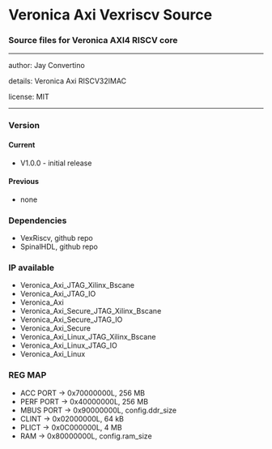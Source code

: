 # Veronica Axi Vexriscv Source
### Source files for Veronica AXI4 RISCV core
---

   author: Jay Convertino  
   
   details: Veronica Axi RISCV32IMAC
   
   license: MIT  
   
---

### Version
#### Current
  - V1.0.0 - initial release

#### Previous
  - none

### Dependencies
  - VexRiscv, github repo
  - SpinalHDL, github repo

### IP available
  - Veronica_Axi_JTAG_Xilinx_Bscane
  - Veronica_Axi_JTAG_IO
  - Veronica_Axi
  - Veronica_Axi_Secure_JTAG_Xilinx_Bscane
  - Veronica_Axi_Secure_JTAG_IO
  - Veronica_Axi_Secure
  - Veronica_Axi_Linux_JTAG_Xilinx_Bscane
  - Veronica_Axi_Linux_JTAG_IO
  - Veronica_Axi_Linux

### REG MAP
  - ACC PORT  -> 0x70000000L, 256 MB
  - PERF PORT -> 0x40000000L, 256 MB
  - MBUS PORT -> 0x90000000L, config.ddr_size
  - CLINT     -> 0x02000000L, 64 kB
  - PLICT     -> 0x0C000000L, 4 MB
  - RAM       -> 0x80000000L, config.ram_size
